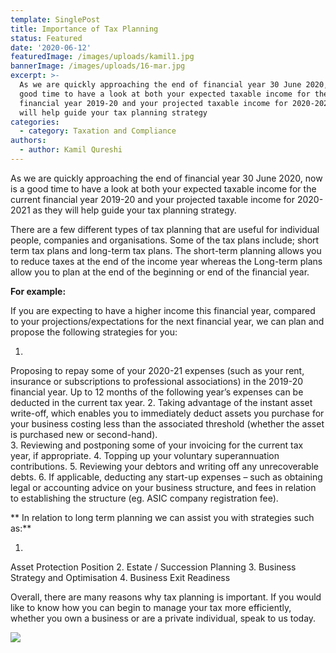 ```yaml
---
template: SinglePost
title: Importance of Tax Planning
status: Featured
date: '2020-06-12'
featuredImage: /images/uploads/kamil1.jpg
bannerImage: /images/uploads/16-mar.jpg
excerpt: >-
  As we are quickly approaching the end of financial year 30 June 2020, now is a
  good time to have a look at both your expected taxable income for the current
  financial year 2019-20 and your projected taxable income for 2020-2021 as they
  will help guide your tax planning strategy
categories:
  - category: Taxation and Compliance
authors:
  - author: Kamil Qureshi
---
```

As we are quickly approaching the end of financial year 30 June 2020, now is a good time to have a look at both your expected taxable income for the current financial year 2019-20 and your projected taxable income for 2020-2021 as they will help guide your tax planning strategy. 

There are a few different types of tax planning that are useful for individual people, companies and organisations. Some of the tax plans include; short term tax plans and long-term tax plans. The short-term planning allows you to reduce taxes at the end of the income year whereas the Long-term plans allow you to plan at the end of the beginning or end of the financial year. 

**For example:** 

If you are expecting to have a higher income this financial year, compared to your projections/expectations for the next financial year, we can plan and propose the following strategies for you: 

1. Proposing to repay some of your 2020-21 expenses (such as your rent, insurance or subscriptions to professional associations) in the 2019-20 financial year. Up to 12 months of the following year’s expenses can be deducted in the current tax year. 
2. Taking advantage of the instant asset write-off, which enables you to immediately deduct assets you purchase for your business costing less than the associated threshold (whether the asset is purchased new or second-hand).   
3. Reviewing and postponing some of your invoicing for the current tax year, if appropriate. 
4. Topping up your voluntary superannuation contributions. 
5. Reviewing your debtors and writing off any unrecoverable debts. 
6. If applicable, deducting any start-up expenses – such as obtaining legal or accounting advice on your business structure, and fees in relation to establishing the structure (eg. ASIC company registration fee). 

**In relation to long term planning we can assist you with strategies such as:** 

1. Asset Protection Position 
2. Estate / Succession Planning 
3. Business Strategy and Optimisation 
4. Business Exit Readiness 

Overall, there are many reasons why tax planning is important. If you would like to know how you can begin to manage your tax more efficiently, whether you own a business or are a private individual, speak to us today. 

![](/images/uploads/blog.png)
